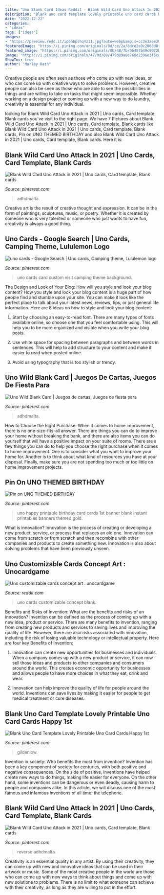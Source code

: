```yaml
---
title: "Uno Blank Card Ideas Reddit - Blank Wild Card Uno Attack In 2021"
description: "Blank uno card template lovely printable uno card cards happy 1st"
date: "2022-12-22"
categories:
- "ideas"
tags: ["ideas"]
images:
- "https://preview.redd.it/ip6hbpshq4z11.jpg?auto=webp&amp;s=cc3e3aee3047661ef6ecce1554ed3eb6ebeac9d9"
featuredImage: "https://i.pinimg.com/originals/8d/ce/2a/8dce2a9c2068d8f9c138bdac9211291d.jpg"
featured_image: "https://i.pinimg.com/originals/0b/48/7b/0b487b49c9072bc002c016a3c07ac50e.jpg"
image: "https://i.pinimg.com/originals/47/9d/89/479d89a8e768d2396e3f6cd4831e945c.jpg"
ShowToc: true
author: "Marley Rath"
---
```



Creative people are often seen as those who come up with new ideas, or who can come up with creative ways to solve problems. However, creative people can also be seen as those who are able to see the possibilities in things and are willing to take on tasks that might seem impossible. Whether working on a design project or coming up with a new way to do laundry, creativity is essential for any individual.

	

		
looking for Blank Wild Card Uno Attack in 2021 | Uno cards, Card template, Blank cards you've visit to the right page. We have 7 Pictures about Blank Wild Card Uno Attack in 2021 | Uno cards, Card template, Blank cards like Blank Wild Card Uno Attack in 2021 | Uno cards, Card template, Blank cards, Pin on UNO THEMED BIRTHDAY and also Blank Wild Card Uno Attack in 2021 | Uno cards, Card template, Blank cards. Here it is:
		
    
## Blank Wild Card Uno Attack In 2021 | Uno Cards, Card Template, Blank Cards

<img loading=lazy src="https://i.pinimg.com/originals/47/9d/89/479d89a8e768d2396e3f6cd4831e945c.jpg" onerror="this.onerror=null;this.src='https://tse2.mm.bing.net/th?id=OIP.g1AIAhIj4bbEJKPkfy_u_AHaJ4&amp;pid=15.1';" alt="Blank Wild Card Uno Attack in 2021 | Uno cards, Card template, Blank cards">

_Source: pinterest.com_

>adhdmalta. 

	

Creative art is the result of creative thought and expression. It can be in the form of paintings, sculptures, music, or poetry. Whether it is created by someone who is very talented or someone who just wants to have fun, creativity is always a good thing.

    
## Uno Cards - Google Search | Uno Cards, Camping Theme, Lululemon Logo

<img loading=lazy src="https://i.pinimg.com/originals/0b/48/7b/0b487b49c9072bc002c016a3c07ac50e.jpg" onerror="this.onerror=null;this.src='https://tse4.mm.bing.net/th?id=OIP.FVuuJBfhYETXas1GLI5M-AHaD4&amp;pid=15.1';" alt="uno cards - Google Search | Uno cards, Camping theme, Lululemon logo">

_Source: pinterest.com_

>uno cards card custom visit camping theme background. 

	

The Design and Look of Your Blog: How will you style and look your blog content?
How you style and look your blog content is a huge part of how people find and stumble upon your site. You can make it look like the perfect place to talk about your latest news, reviews, tips, or just general life information. Here are 8 ideas on how to style and look your blog content:
1. Start by choosing an easy-to-read font. There are many types of fonts available online, so choose one that you feel comfortable using. This will help you to be more organized and visible when you write your blog posts.

2. Use white space for spacing between paragraphs and between words in sentences. This will help to add structure to your content and make it easier to read when posted online.

3. Avoid using typography that is too stylish or trendy.

    
## Uno Wild Blank Card | Juegos De Cartas, Juegos De Fiesta Para

<img loading=lazy src="https://i.pinimg.com/originals/8d/ce/2a/8dce2a9c2068d8f9c138bdac9211291d.jpg" onerror="this.onerror=null;this.src='https://tse4.mm.bing.net/th?id=OIP.1t2knErWc_9VXl0fn3pCHwHaJ4&amp;pid=15.1';" alt="Uno Wild Blank Card | Juegos de cartas, Juegos de fiesta para">

_Source: pinterest.com_

>adhdmalta. 

	

How to Choose the Right Purchase: When it comes to home improvement, there is no one-size-fits-all answer. There are things you can do to improve your home without breaking the bank, and there are also items you can do yourself that will have a positive impact on your suite of rooms.
There are a few things you can do to help you choose the right purchase when it comes to home improvement. One is to consider what you want to improve your home for. Another is to think about what kind of resources you have at your disposal. Finally, make sure you are not spending too much or too little on home improvement projects.

    
## Pin On UNO THEMED BIRTHDAY

<img loading=lazy src="https://i.pinimg.com/originals/df/b8/88/dfb8880ddb3e4d3b4442cc903795aa7d.jpg" onerror="this.onerror=null;this.src='https://tse4.mm.bing.net/th?id=OIP.TmVeLXlRChoRAbz-0mjFbQHaE8&amp;pid=15.1';" alt="Pin on UNO THEMED BIRTHDAY">

_Source: pinterest.com_

>uno happy printable birthday card cards 1st banner blank instant printables banners themed gold. 

	

What is innovation?
Innovation is the process of creating or developing a new product, service, or process that replaces an old one. Innovation can come from scratch or from scratch and then recombine with other companies and products to create something new. Innovation is also about solving problems that have been previously unseen.

    
## Uno Customizable Cards Concept Art : Unocardgame

<img loading=lazy src="https://preview.redd.it/ip6hbpshq4z11.jpg?auto=webp&amp;s=cc3e3aee3047661ef6ecce1554ed3eb6ebeac9d9" onerror="this.onerror=null;this.src='https://tse1.mm.bing.net/th?id=OIP.4SQ1tIHAogFyjG9UdcWRMgHaNK&amp;pid=15.1';" alt="Uno customizable cards concept art : unocardgame">

_Source: reddit.com_

>uno cards customizable concept blank. 

	

Benefits and Risks of Invention: What are the benefits and risks of an innovation?
Invention can be defined as the process of coming up with a new idea, product or service. There are many benefits to invention, ranging from creating new products and services to saving lives and improving the quality of life. However, there are also risks associated with innovation, including the risk of losing valuable technology or intellectual property. Here are four key Benefits of Invention: 
1) Innovation can create new opportunities for businesses and individuals. When a company comes up with a new product or service, it can now sell those ideas and products to other companies and consumers around the world. This creates economic opportunity for businesses and allows people to have more choices in what they eat, drink and wear. 

2) Innovation can help improve the quality of life for people around the world. Inventions can save lives by making it easier for people to get medical treatment or cure diseases.

    
## Blank Uno Card Template Lovely Printable Uno Card Cards Happy 1st

<img loading=lazy src="https://i.pinimg.com/originals/07/f1/08/07f108bf22d0dba9cf9a449f74b548ce.jpg" onerror="this.onerror=null;this.src='https://tse2.mm.bing.net/th?id=OIP.t8ENWuzL7wiOqQ5MLTBwNQHaOv&amp;pid=15.1';" alt="Blank Uno Card Template Lovely Printable Uno Card Cards Happy 1st">

_Source: pinterest.com_

>gildenlow. 

	

Invention in society: Who benefits the most from invention?
Invention has been a key component of society for centuries, with both positive and negative consequences. On the side of positive, inventions have helped create new ways to do things, making life easier for everyone. On the other hand, some inventions can be dangerous or even deadly, causing harm to people and companies alike. In this article, we will discuss one of the most famous and infamous inventions of all time: the telephone.

    
## Blank Wild Card Uno Attack In 2021 | Uno Cards, Card Template, Blank Cards

<img loading=lazy src="https://i.pinimg.com/736x/47/9d/89/479d89a8e768d2396e3f6cd4831e945c.jpg" onerror="this.onerror=null;this.src='https://tse3.mm.bing.net/th?id=OIP.aLG76-9AVSuDbut1Rt5rzwHaJ3&amp;pid=15.1';" alt="Blank Wild Card Uno Attack in 2021 | Uno cards, Card template, Blank cards">

_Source: pinterest.com_

>reverse adhdmalta. 

	

Creativity is an essential quality in any artist. By using their creativity, they can come up with new and innovative ideas that can be used in their artwork or music. Some of the most creative people in the world are those who can come up with new ways to think about things and come up with new solutions to problems. There is no limit to what someone can achieve with their creativity, as long as they are willing to put in the effort.

